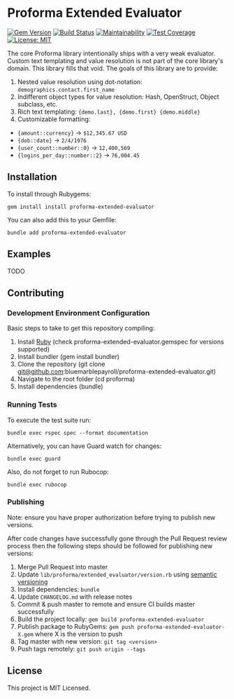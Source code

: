 # Proforma Extended Evaluator

[![Gem Version](https://badge.fury.io/rb/proforma-extended-evaluator.svg)](https://badge.fury.io/rb/proforma-extended-evaluator) [![Build Status](https://travis-ci.org/bluemarblepayroll/proforma-extended-evaluator.svg?branch=master)](https://travis-ci.org/bluemarblepayroll/proforma-extended-evaluator) [![Maintainability](https://api.codeclimate.com/v1/badges/79e66b596906f633bc95/maintainability)](https://codeclimate.com/github/bluemarblepayroll/proforma-extended-evaluator/maintainability) [![Test Coverage](https://api.codeclimate.com/v1/badges/79e66b596906f633bc95/test_coverage)](https://codeclimate.com/github/bluemarblepayroll/proforma-extended-evaluator/test_coverage) [![License: MIT](https://img.shields.io/badge/License-MIT-yellow.svg)](https://opensource.org/licenses/MIT)

The core Proforma library intentionally ships with a very weak evaluator.  Custom text templating and value resolution is not part of the core library's domain.  This library fills that void.  The goals of this library are to provide:

1. Nested value resolution using dot-notation: `demographics.contact.first_name`
2. Indifferent object types for value resolution: Hash, OpenStruct, Object subclass, etc.
3. Rich text templating: `{demo.last}, {demo.first} {demo.middle}`
4. Customizable formatting:
  * `{amount::currency}` -> `$12,345.67 USD`
  * `{dob::date}` -> `2/4/1976`
  * `{user_count::number::0}` -> `12,400,569`
  * `{logins_per_day::number::2}` -> `76,004.45`

## Installation

To install through Rubygems:

````
gem install install proforma-extended-evaluator
````

You can also add this to your Gemfile:

````
bundle add proforma-extended-evaluator
````

## Examples

TODO

## Contributing

### Development Environment Configuration

Basic steps to take to get this repository compiling:

1. Install [Ruby](https://www.ruby-lang.org/en/documentation/installation/) (check proforma-extended-evaluator.gemspec for versions supported)
2. Install bundler (gem install bundler)
3. Clone the repository (git clone git@github.com:bluemarblepayroll/proforma-extended-evaluator.git)
4. Navigate to the root folder (cd proforma)
5. Install dependencies (bundle)

### Running Tests

To execute the test suite run:

````
bundle exec rspec spec --format documentation
````

Alternatively, you can have Guard watch for changes:

````
bundle exec guard
````

Also, do not forget to run Rubocop:

````
bundle exec rubocop
````

### Publishing

Note: ensure you have proper authorization before trying to publish new versions.

After code changes have successfully gone through the Pull Request review process then the following steps should be followed for publishing new versions:

1. Merge Pull Request into master
2. Update `lib/proforma/extended_evaluator/version.rb` using [semantic versioning](https://semver.org/)
3. Install dependencies: `bundle`
4. Update `CHANGELOG.md` with release notes
5. Commit & push master to remote and ensure CI builds master successfully
6. Build the project locally: `gem build proforma-extended-evaluator`
7. Publish package to RubyGems: `gem push proforma-extended-evaluator-X.gem` where X is the version to push
8. Tag master with new version: `git tag <version>`
9. Push tags remotely: `git push origin --tags`

## License

This project is MIT Licensed.
